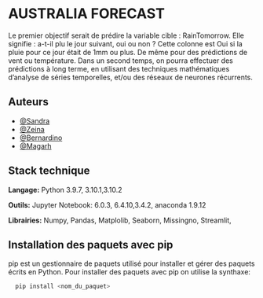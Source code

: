 
# AUSTRALIA FORECAST

Le premier objectif serait de prédire la variable cible : RainTomorrow. Elle signifie : a-t-il plu le jour suivant, oui ou non ? Cette colonne est Oui si la pluie pour ce jour était de 1mm ou plus.
De même pour des prédictions de vent ou température.
Dans un second temps, on pourra effectuer des prédictions à long terme, en utilisant des techniques mathématiques d’analyse de séries temporelles, et/ou des réseaux de neurones récurrents.



## Auteurs

- [@Sandra](https://github.com/mbsz21/autraliaWeather)
- [@Zeina](https://github.com/mbsz21/autraliaWeather)
- [@Bernardino](https://github.com/mbsz21/autraliaWeather)
- [@Magarh](https://github.com/mbsz21/autraliaWeather)


## Stack technique

**Langage:** Python 3.9.7, 3.10.1,3.10.2

**Outils:** Jupyter Notebook: 6.0.3, 6.4.10,3.4.2, anaconda 1.9.12

**Librairies:** Numpy, Pandas, Matplolib, Seaborn, Missingno, Streamlit, 

## Installation des paquets avec pip

pip est un gestionnaire de paquets utilisé pour installer et gérer des paquets écrits en Python.
Pour installer des paquets avec pip on utilise la synthaxe:

```bash
  pip install <nom_du_paquet>

```
    
